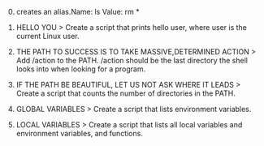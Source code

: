 0. creates an alias.Name: ls Value: rm *

1. HELLO YOU > Create a script that prints hello user, where user is the current Linux user.

2. THE PATH TO SUCCESS IS TO TAKE MASSIVE,DETERMINED ACTION > Add /action to the PATH. /action should be the last directory the shell looks into when looking for a program.

3. IF THE PATH BE BEAUTIFUL, LET US NOT ASK WHERE IT LEADS > Create a script that counts the number of directories in the PATH.

4. GLOBAL VARIABLES > Create a script that lists environment variables.
 
5. LOCAL VARIABLES > Create a script that lists all local variables and environment variables, and functions.

















